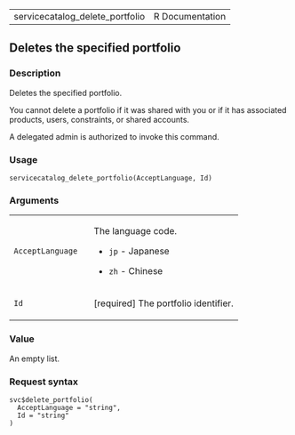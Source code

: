 <table style="width: 100%;">
<tbody>
<tr class="odd">
<td>servicecatalog_delete_portfolio</td>
<td style="text-align: right;">R Documentation</td>
</tr>
</tbody>
</table>

## Deletes the specified portfolio

### Description

Deletes the specified portfolio.

You cannot delete a portfolio if it was shared with you or if it has
associated products, users, constraints, or shared accounts.

A delegated admin is authorized to invoke this command.

### Usage

    servicecatalog_delete_portfolio(AcceptLanguage, Id)

### Arguments

<table>
<colgroup>
<col style="width: 35%" />
<col style="width: 65%" />
</colgroup>
<tbody>
<tr class="odd">
<td><code
id="servicecatalog_delete_portfolio_:_AcceptLanguage">AcceptLanguage</code></td>
<td><p>The language code.</p>
<ul>
<li><p><code>jp</code> - Japanese</p></li>
<li><p><code>zh</code> - Chinese</p></li>
</ul></td>
</tr>
<tr class="even">
<td><code id="servicecatalog_delete_portfolio_:_Id">Id</code></td>
<td><p>[required] The portfolio identifier.</p></td>
</tr>
</tbody>
</table>

### Value

An empty list.

### Request syntax

    svc$delete_portfolio(
      AcceptLanguage = "string",
      Id = "string"
    )
